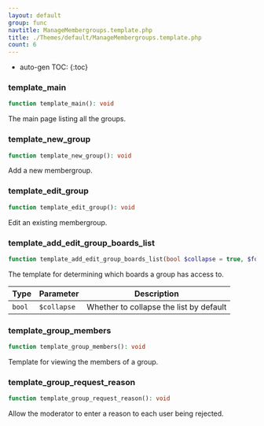 ```yaml
---
layout: default
group: func
navtitle: ManageMembergroups.template.php
title: ./Themes/default/ManageMembergroups.template.php
count: 6
---
```

* auto-gen TOC:
{:toc}
### template_main

```php
function template_main(): void
```
The main page listing all the groups.



### template_new_group

```php
function template_new_group(): void
```
Add a new membergroup.



### template_edit_group

```php
function template_edit_group(): void
```
Edit an existing membergroup.



### template_add_edit_group_boards_list

```php
function template_add_edit_group_boards_list(bool $collapse = true, $form_id = 'new_group'): void
```
The template for determining which boards a group has access to.



Type|Parameter|Description
---|---|---
`bool`|`$collapse`|Whether to collapse the list by default

### template_group_members

```php
function template_group_members(): void
```
Template for viewing the members of a group.



### template_group_request_reason

```php
function template_group_request_reason(): void
```
Allow the moderator to enter a reason to each user being rejected.



